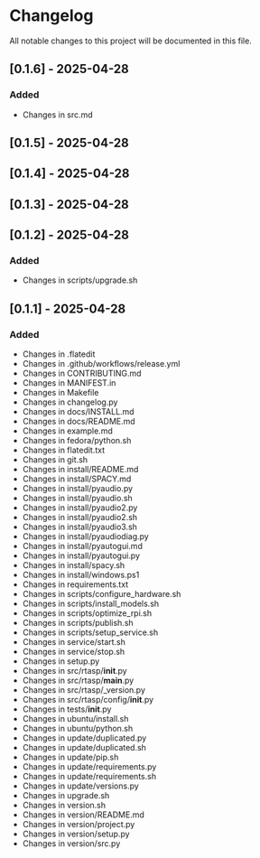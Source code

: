 # Changelog

All notable changes to this project will be documented in this file.

## [0.1.6] - 2025-04-28

### Added
- Changes in src.md

## [0.1.5] - 2025-04-28

## [0.1.4] - 2025-04-28

## [0.1.3] - 2025-04-28

## [0.1.2] - 2025-04-28

### Added
- Changes in scripts/upgrade.sh

## [0.1.1] - 2025-04-28

### Added
- Changes in .flatedit
- Changes in .github/workflows/release.yml
- Changes in CONTRIBUTING.md
- Changes in MANIFEST.in
- Changes in Makefile
- Changes in changelog.py
- Changes in docs/INSTALL.md
- Changes in docs/README.md
- Changes in example.md
- Changes in fedora/python.sh
- Changes in flatedit.txt
- Changes in git.sh
- Changes in install/README.md
- Changes in install/SPACY.md
- Changes in install/pyaudio.py
- Changes in install/pyaudio.sh
- Changes in install/pyaudio2.py
- Changes in install/pyaudio2.sh
- Changes in install/pyaudio3.sh
- Changes in install/pyaudiodiag.py
- Changes in install/pyautogui.md
- Changes in install/pyautogui.py
- Changes in install/spacy.sh
- Changes in install/windows.ps1
- Changes in requirements.txt
- Changes in scripts/configure_hardware.sh
- Changes in scripts/install_models.sh
- Changes in scripts/optimize_rpi.sh
- Changes in scripts/publish.sh
- Changes in scripts/setup_service.sh
- Changes in service/start.sh
- Changes in service/stop.sh
- Changes in setup.py
- Changes in src/rtasp/__init__.py
- Changes in src/rtasp/__main__.py
- Changes in src/rtasp/_version.py
- Changes in src/rtasp/config/__init__.py
- Changes in tests/__init__.py
- Changes in ubuntu/install.sh
- Changes in ubuntu/python.sh
- Changes in update/duplicated.py
- Changes in update/duplicated.sh
- Changes in update/pip.sh
- Changes in update/requirements.py
- Changes in update/requirements.sh
- Changes in update/versions.py
- Changes in upgrade.sh
- Changes in version.sh
- Changes in version/README.md
- Changes in version/project.py
- Changes in version/setup.py
- Changes in version/src.py

